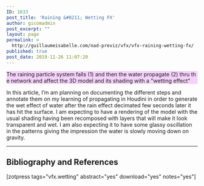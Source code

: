 ```yaml
---
ID: 1633
post_title: 'Raining &#8211; Wetting FX'
author: gicomadmin
post_excerpt: ""
layout: page
permalink: >
  http://guillaumeisabelle.com/nad-previz/vfx/vfx-raining-wetting-fx/
published: true
post_date: 2019-11-26 11:07:20
---
```

<!-- wp:paragraph {"customBackgroundColor":"#f5d2fc"} -->

<p style="background-color:#f5d2fc" class="has-background">
  The raining particle system falls (1) and then the water propagate (2) thru the network and affect the 3D model and its shading with a "wetting effect"
</p>

<!-- /wp:paragraph -->

<!-- wp:paragraph -->

In this article, I’m am planning on documenting the different steps and annotate them on my learning of propagating in Houdini in order to generate the wet effect of water after the rain effect decimated few seconds later it has hit the surface. I am expecting to have a rendering of the model with the usual shading having been recomposed with layers that will make it look transparent and wet. I am also expecting it to have some glassy oscillation in the patterns giving the impression the water is slowly moving down on gravity.

<!-- /wp:paragraph -->

<!-- wp:separator -->

<hr class="wp-block-separator" />

<!-- /wp:separator -->

<!-- wp:heading -->

## Bibliography and References

<!-- /wp:heading -->

<!-- wp:shortcode --> [zotpress tags="vfx.wetting" abstract="yes" download="yes" notes="yes"] 

<!-- /wp:shortcode -->